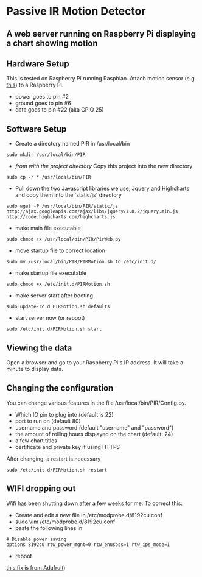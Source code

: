 # Passive IR Motion Detector

## A web server running on Raspberry Pi displaying a chart showing motion

## Hardware Setup
This is tested on Raspberry Pi running Raspbian.
Attach motion sensor (e.g. [this](http://www.adafruit.com/products/189)) to a Raspberry Pi.

 * power goes to pin #2
 * ground goes to pin #6
 * data goes to pin #22 (aka GPIO 25)

## Software Setup

 * Create a directory named PIR in /usr/local/bin
```
sudo mkdir /usr/local/bin/PIR
```
 * _from with the project directory_ Copy this project into the new directory 
```
sudo cp -r * /usr/local/bin/PIR
```
* Pull down the two Javascript libraries we use, Jquery and Highcharts and copy them into the 'static/js' directory
```
sudo wget -P /usr/local/bin/PIR/static/js http://ajax.googleapis.com/ajax/libs/jquery/1.8.2/jquery.min.js http://code.highcharts.com/highcharts.js
```
 * make main file executable
```
sudo chmod +x /usr/local/bin/PIR/PirWeb.py
```
 * move startup file to correct location
```
sudo mv /usr/local/bin/PIR/PIRMotion.sh to /etc/init.d/
```
 * make startup file executable
```
sudo chmod +x /etc/init.d/PIRMotion.sh
```
 * make server start after booting
```
sudo update-rc.d PIRMotion.sh defaults
```
 * start server now (or reboot)
```
sudo /etc/init.d/PIRMotion.sh start
```

## Viewing the data
Open a browser and go to your Raspberry Pi's IP address.  It will take a minute to display data.

## Changing the configuration
You can change various features in the file /usr/local/bin/PIR/Config.py.


 * Which IO pin to plug into (default is 22)
 * port to run on (default 80)
 * username and password (default "username" and "password")
 * the amount of rolling hours displayed on the chart (default: 24)
 * a few chart titles
 * certificate and private key if using HTTPS
 
 After changing, a restart is necessary
```
sudo /etc/init.d/PIRMotion.sh restart
```

## WIFI dropping out
Wifi has been shutting down after a few weeks for me.  To correct this:
 * Create and edit a new file in /etc/modprobe.d/8192cu.conf
 * sudo vim /etc/modprobe.d/8192cu.conf
 * paste the following lines in
```
# Disable power saving
options 8192cu rtw_power_mgnt=0 rtw_enusbss=1 rtw_ips_mode=1
```
 * reboot
 
[this fix is from Adafruit](https://learn.adafruit.com/adafruits-raspberry-pi-lesson-3-network-setup/test-and-configure#fixing-wifi-dropout-issues))
